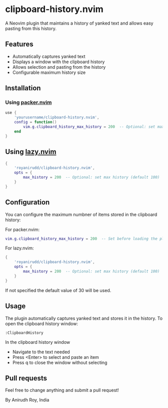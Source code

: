 # clipboard-history.nvim

A Neovim plugin that maintains a history of yanked text and allows easy pasting from this history.

## Features

- Automatically captures yanked text
- Displays a window with the clipboard history
- Allows selection and pasting from the history
- Configurable maximum history size

## Installation

### Using [packer.nvim](https://github.com/wbthomason/packer.nvim)

```lua
use {
    'yourusername/clipboard-history.nvim',
    config = function()
        vim.g.clipboard_history_max_history = 200  -- Optional: set max history (default 100)
    end
}
```

## Using [lazy.nvim](https://github.com/folke/lazy.nvim)

```lua
{
    'royanirudd/clipboard-history.nvim',
    opts = {
        max_history = 200  -- Optional: set max history (default 100)
    }
}

```

## Configuration

You can configure the maximum numbner of items stored in the clipboard history:

For packer.nvim:
```lua
vim.g.clipboard_history_max_history = 200  -- Set before loading the plugin
```

For lazy.nvim:
```lua
{
    'royanirudd/clipboard-history.nvim',
    opts = {
        max_history = 200  -- Optional: set max history (default 100)
    }
}
```
If not specified the default value of 30 will be used.

## Usage
The plugin automatically captures yanked text and stores it in the history.
To open the clipboard history window:
```vim
:ClipboardHistory
```
In the clipboard history window
- Navigate to the text needed
- Press \<Enter> to select and paste an item
- Press q to close the window without selecting

## Pull requests
Feel free to change anything and submit a pull request!

By Anirudh Roy, India
